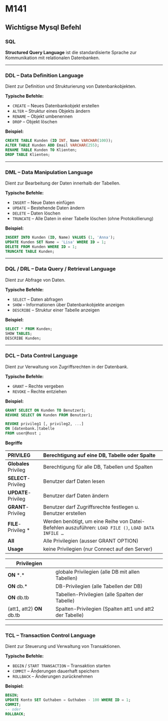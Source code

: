 # M141

## Wichtigse Mysql Befehl

### SQL

**Structured Query Language** ist die standardisierte Sprache zur Kommunikation mit relationalen Datenbanken.

---

### DDL – Data Definition Language

Dient zur Definition und Strukturierung von Datenbankobjekten.

**Typische Befehle:**

* `CREATE` – Neues Datenbankobjekt erstellen
* `ALTER` – Struktur eines Objekts ändern
* `RENAME` – Objekt umbenennen
* `DROP` – Objekt löschen

**Beispiel:**

```sql
CREATE TABLE Kunden (ID INT, Name VARCHAR(100));
ALTER TABLE Kunden ADD Email VARCHAR(255);
RENAME TABLE Kunden TO Klienten;
DROP TABLE Klienten;
```

---

### DML – Data Manipulation Language

Dient zur Bearbeitung der Daten innerhalb der Tabellen.

**Typische Befehle:**

* `INSERT` – Neue Daten einfügen
* `UPDATE` – Bestehende Daten ändern
* `DELETE` – Daten löschen
* `TRUNCATE` – Alle Daten in einer Tabelle löschen (ohne Protokollierung)

**Beispiel:**

```sql
INSERT INTO Kunden (ID, Name) VALUES (1, 'Anna');
UPDATE Kunden SET Name = 'Lisa' WHERE ID = 1;
DELETE FROM Kunden WHERE ID = 1;
TRUNCATE TABLE Kunden;
```

---

### DQL / DRL – Data Query / Retrieval Language

Dient zur Abfrage von Daten.

**Typische Befehle:**

* `SELECT` – Daten abfragen
* `SHOW` – Informationen über Datenbankobjekte anzeigen
* `DESCRIBE` – Struktur einer Tabelle anzeigen

**Beispiel:**

```sql
SELECT * FROM Kunden;
SHOW TABLES;
DESCRIBE Kunden;
```

---

### DCL – Data Control Language

Dient zur Verwaltung von Zugriffsrechten in der Datenbank.

**Typische Befehle:**

* `GRANT` – Rechte vergeben
* `REVOKE` – Rechte entziehen

**Beispiel:**

```sql
GRANT SELECT ON Kunden TO Benutzer1;
REVOKE SELECT ON Kunden FROM Benutzer1;

REVOKE privileg1 [, privileg2, ...]
ON [datenbank.]tabelle
FROM user@host ;
```

**Begriffe**   

| PRIVILEG              | Berechtigung auf eine DB, Tabelle oder Spalte  |
|:--------------------|:-----|
| **Globales** Privileg | Berechtigung für alle DB, Tabellen und Spalten |
| **SELECT**-Privileg   | Benutzer darf Daten lesen                      |
| **UPDATE**-Privileg   | Benutzer darf Daten ändern                     |
| **GRANT**-Privileg    | Benutzer darf Zugriffsrechte festlegen u. Benutzer erstellen    |
| **FILE**-Privileg \*  | Werden benötigt, um eine Reihe von Datei-Befehlen auszuführen: `LOAD FILE ()`, `LOAD DATA INFILE …`   |
| **All**               | Alle Privilegien (ausser GRANT OPTION)        |
| **Usage**             | keine Privilegien (nur Connect auf den Server)  |

| Privilegien               |                                                         |
|---------------------------|---------------------------------------------------------|
| **ON** \*.\*              | globale Privilegien (alle DB mit allen Tabellen)        |
| **ON** db.\*              | DB-Privilegien (alle Tabellen der DB)                   |
| **ON** db.tb              | Tabellen-Privilegien (alle Spalten der Tabelle)         |
| (att1, att2) **ON** db.tb | Spalten-Privilegien (Spalten att1 und att2 der Tabelle) |

---

### TCL – Transaction Control Language

Dient zur Steuerung und Verwaltung von Transaktionen.

**Typische Befehle:**

* `BEGIN` / `START TRANSACTION` – Transaktion starten
* `COMMIT` – Änderungen dauerhaft speichern
* `ROLLBACK` – Änderungen zurücknehmen

**Beispiel:**

```sql
BEGIN;
UPDATE Konto SET Guthaben = Guthaben - 100 WHERE ID = 1;
COMMIT;
-- oder
ROLLBACK;
```
